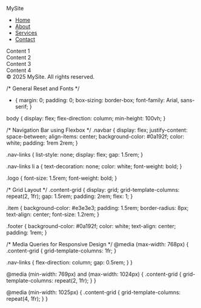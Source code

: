 <!DOCTYPE html>
<html lang="en">
<head>
  <meta charset="UTF-8" />
  <meta name="viewport" content="width=device-width, initial-scale=1.0" />
  <title>Responsive Layout</title>
  <link rel="stylesheet" href="style.css" />
</head>
<body>
  <nav class="navbar">
    <div class="logo">MySite</div>
    <ul class="nav-links">
      <li><a href="#">Home</a></li>
      <li><a href="#">About</a></li>
      <li><a href="#">Services</a></li>
      <li><a href="#">Contact</a></li>
    </ul>
  </nav>

  <main class="content-grid">
    <section class="item item1">Content 1</section>
    <section class="item item2">Content 2</section>
    <section class="item item3">Content 3</section>
    <section class="item item4">Content 4</section>
  </main>

  <footer class="footer">© 2025 MySite. All rights reserved.</footer>
</body>
</html>


/* General Reset and Fonts */
* {
  margin: 0;
  padding: 0;
  box-sizing: border-box;
  font-family: Arial, sans-serif;
}

body {
  display: flex;
  flex-direction: column;
  min-height: 100vh;
}

/* Navigation Bar using Flexbox */
.navbar {
  display: flex;
  justify-content: space-between;
  align-items: center;
  background-color: #0a192f;
  color: white;
  padding: 1rem 2rem;
}

.nav-links {
  list-style: none;
  display: flex;
  gap: 1.5rem;
}

.nav-links li a {
  text-decoration: none;
  color: white;
  font-weight: bold;
}

.logo {
  font-size: 1.5rem;
  font-weight: bold;
}

/* Grid Layout */
.content-grid {
  display: grid;
  grid-template-columns: repeat(2, 1fr);
  gap: 1.5rem;
  padding: 2rem;
  flex: 1;
}

.item {
  background-color: #e3e3e3;
  padding: 1.5rem;
  border-radius: 8px;
  text-align: center;
  font-size: 1.2rem;
}

.footer {
  background-color: #0a192f;
  color: white;
  text-align: center;
  padding: 1rem;
}

/* Media Queries for Responsive Design */
@media (max-width: 768px) {
  .content-grid {
    grid-template-columns: 1fr;
  }

  .nav-links {
    flex-direction: column;
    gap: 0.5rem;
  }
}

@media (min-width: 769px) and (max-width: 1024px) {
  .content-grid {
    grid-template-columns: repeat(2, 1fr);
  }
}

@media (min-width: 1025px) {
  .content-grid {
    grid-template-columns: repeat(4, 1fr);
  }
}
